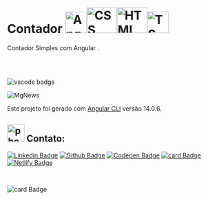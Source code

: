
# Contador <img src="https://cdn.jsdelivr.net/gh/devicons/devicon/icons/angularjs/angularjs-original.svg" alt="Angular" width="50" height="50"/><img src="https://cdn.jsdelivr.net/gh/devicons/devicon/icons/css3/css3-original-wordmark.svg"  alt="CSS" width="70" height="60"/><img src="https://cdn.jsdelivr.net/gh/devicons/devicon/icons/html5/html5-original-wordmark.svg" alt="HTML" width="70" height="60" /><img src="https://cdn.jsdelivr.net/gh/devicons/devicon/icons/typescript/typescript-original.svg" alt="TS" width="50" height="50" />
          
  Contador Simples com Angular .        


           
          
<br>
<br>

![vscode badge](https://img.shields.io/badge/Made%20with-VSCode-1f425f.svg)

![MgNews](https://raw.githubusercontent.com/martageraldo/mgNews/6c68ec03ecb65884e4f97bc4b7180078813d9005/mgnews.svg)




Este projeto foi gerado com [Angular CLI](https://github.com/angular/angular-cli) versão 14.0.6. <br>


## <img src="https://user-images.githubusercontent.com/60014891/168324047-c0ccd0c7-3a0e-45c1-98a1-50ca64b82012.png" alt="phone" width="40"/> Contato: 

[![Linkedin Badge](https://img.shields.io/badge/-LinkedIn-blue?style=social-square&logo=Linkedin&logoColor=white&link=https://www.linkedin.com/in/marta-geraldo/)](https://www.linkedin.com/in/marta-geraldo/)
 [![Github Badge](https://img.shields.io/badge/GitHub--000?style=social&logo=Github&logoColor=&link=https://github.com/martageraldo)](https://github.com/martageraldo)
[![Codepen Badge](https://img.shields.io/badge/-Codepen-black?style=social-square&logo=Codepen&logoColor=white&link=https://codepen.io/martageraldo)](https://codepen.io/martageraldo)
[![card Badge](https://img.shields.io/badge/ProtonMail-8B89CC?style=social-square&logo=protonmail&logoColor=white)](mailto:mggeraldo@protonmail.com) 
[![Netlify Badge](https://img.shields.io/badge/netlify-%23000000.svg?style=social-square&logo=netlify&logoColor=#00C7B7)](https://martageraldo.netlify.app/)

<br>

![card Badge](https://img.shields.io/badge/License-MIT-blue.svg)
